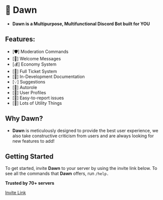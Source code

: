 # 🤖 Dawn

* **Dawn is a Multipurpose, Multifunctional Discord Bot built for YOU**

## Features:

* \[🛡️] Moderation Commands&#x20;
* \[👋] Welcome Messages
* \[💰] Economy System&#x20;
* \[🎫] Full Ticket System&#x20;
* \[📄] In-Development Documentation&#x20;
* \[💡] Suggestions&#x20;
* \[🚗] Autorole&#x20;
* \[👤] User Profiles&#x20;
* \[🐜] Easy-to-report issues&#x20;
* \[🎱] Lots of Utility Things

## Why Dawn?

* **Dawn** is meticulously designed to provide the best user experience, we also take constructive criticism from users and are always looking for new features to add!

## Getting Started

To get started, invite **Dawn** to your server by using the invite link below. To see all the commands that **Dawn** offers, run `/help.`

**Trusted by 70+ servers**

[Invite Link](https://discord.com/oauth2/authorize?client\_id=1131083209518616617\&permissions=2115770903799\&scope=bot%20applications.commands)
